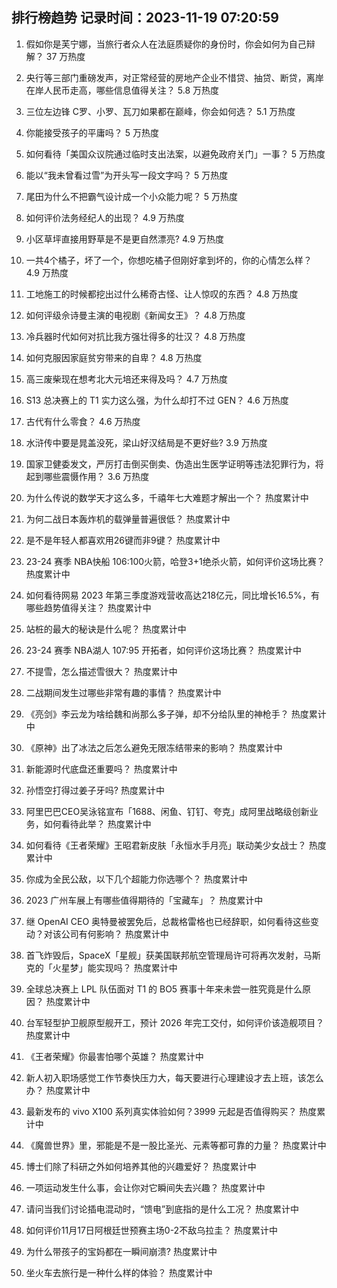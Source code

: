 
## 排行榜趋势 记录时间：2023-11-19 07:20:59
  
  1. 假如你是芙宁娜，当旅行者众人在法庭质疑你的身份时，你会如何为自己辩解？ 37 万热度
    
  2. 央行等三部门重磅发声，对正常经营的房地产企业不惜贷、抽贷、断贷，离岸在岸人民币走高，哪些信息值得关注？ 5.8 万热度
    
  3. 三位左边锋 C罗、小罗、瓦刀如果都在巅峰，你会如何选？ 5.1 万热度
    
  4. 你能接受孩子的平庸吗？ 5 万热度
    
  5. 如何看待「美国众议院通过临时支出法案，以避免政府关门」一事？ 5 万热度
    
  6. 能以“我未曾看过雪”为开头写一段文字吗？ 5 万热度
    
  7. 尾田为什么不把霸气设计成一个小众能力呢？ 5 万热度
    
  8. 如何评价法务经纪人的出现？ 4.9 万热度
    
  9. 小区草坪直接用野草是不是更自然漂亮? 4.9 万热度
    
  10. 一共4个橘子，坏了一个，你想吃橘子但刚好拿到坏的，你的心情怎么样？ 4.9 万热度
    
  11. 工地施工的时候都挖出过什么稀奇古怪、让人惊叹的东西？ 4.8 万热度
    
  12. 如何评级佘诗曼主演的电视剧《新闻女王》？ 4.8 万热度
    
  13. 冷兵器时代如何对抗比我方强壮得多的壮汉？ 4.8 万热度
    
  14. 如何克服因家庭贫穷带来的自卑？ 4.8 万热度
    
  15. 高三废柴现在想考北大元培还来得及吗？ 4.7 万热度
    
  16. S13 总决赛上的 T1 实力这么强，为什么却打不过 GEN？ 4.6 万热度
    
  17. 古代有什么零食？ 4.6 万热度
    
  18. 水浒传中要是晁盖没死，梁山好汉结局是不更好些? 3.9 万热度
    
  19. 国家卫健委发文，严厉打击倒买倒卖、伪造出生医学证明等违法犯罪行为，将起到哪些震慑作用？ 3.6 万热度
    
  20. 为什么传说的数学天才这么多，千禧年七大难题才解出一个？ 热度累计中
    
  21. 为何二战日本轰炸机的载弹量普遍很低？ 热度累计中
    
  22. 是不是年轻人都喜欢用26键而非9键？ 热度累计中
    
  23. 23-24 赛季 NBA快船 106:100火箭，哈登3+1绝杀火箭，如何评价这场比赛？ 热度累计中
    
  24. 如何看待网易 2023 年第三季度游戏营收高达218亿元，同比增长16.5%，有哪些趋势值得关注？ 热度累计中
    
  25. 站桩的最大的秘诀是什么呢？ 热度累计中
    
  26. 23-24 赛季 NBA湖人 107:95 开拓者，如何评价这场比赛？ 热度累计中
    
  27. 不提雪，怎么描述雪很大？ 热度累计中
    
  28. 二战期间发生过哪些非常有趣的事情？ 热度累计中
    
  29. 《亮剑》李云龙为啥给魏和尚那么多子弹，却不分给队里的神枪手？ 热度累计中
    
  30. 《原神》出了冰法之后怎么避免无限冻结带来的影响？ 热度累计中
    
  31. 新能源时代底盘还重要吗？ 热度累计中
    
  32. 孙悟空打得过姜子牙吗? 热度累计中
    
  33. 阿里巴巴CEO吴泳铭宣布「1688、闲鱼、钉钉、夸克」成阿里战略级创新业务，如何看待此举？ 热度累计中
    
  34. 如何看待《王者荣耀》王昭君新皮肤「永恒水手月亮」联动美少女战士？ 热度累计中
    
  35. 你成为全民公敌，以下几个超能力你选哪个？ 热度累计中
    
  36. 2023 广州车展上有哪些值得期待的「宝藏车」？ 热度累计中
    
  37. 继 OpenAI CEO 奥特曼被罢免后，总裁格雷格也已经辞职，如何看待这些变动？对该公司有何影响？ 热度累计中
    
  38. 首飞炸毁后，SpaceX「星舰」获美国联邦航空管理局许可将再次发射，马斯克的「火星梦」能实现吗？ 热度累计中
    
  39. 全球总决赛上 LPL 队伍面对 T1 的 BO5 赛事十年来未尝一胜究竟是什么原因？ 热度累计中
    
  40. 台军轻型护卫舰原型舰开工，预计 2026 年完工交付，如何评价该造舰项目？ 热度累计中
    
  41. 《王者荣耀》你最害怕哪个英雄？ 热度累计中
    
  42. 新人初入职场感觉工作节奏快压力大，每天要进行心理建设才去上班，该怎么办？ 热度累计中
    
  43. 最新发布的 vivo X100 系列真实体验如何？3999 元起是否值得购买？ 热度累计中
    
  44. 《魔兽世界》里，邪能是不是一股比圣光、元素等都可靠的力量？ 热度累计中
    
  45. 博士们除了科研之外如何培养其他的兴趣爱好？ 热度累计中
    
  46. 一项运动发生什么事，会让你对它瞬间失去兴趣？ 热度累计中
    
  47. 请问当我们讨论插电混动时，“馈电”到底指的是什么工况？ 热度累计中
    
  48. 如何评价11月17日阿根廷世预赛主场0-2不敌乌拉圭？ 热度累计中
    
  49. 为什么带孩子的宝妈都在一瞬间崩溃? 热度累计中
    
  50. 坐火车去旅行是一种什么样的体验？ 热度累计中
    